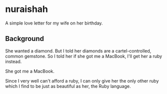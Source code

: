 # nuraishah

A simple love letter for my wife on her birthday.

## Background

She wanted a diamond. But I told her diamonds are a cartel-controlled, common gemstone. So I told her if she got me a MacBook, I'll get her a ruby instead.

She got me a MacBook.

Since I very well can't afford a ruby, I can only give her the only other ruby which I find to be just as beautiful as her, the Ruby language.

